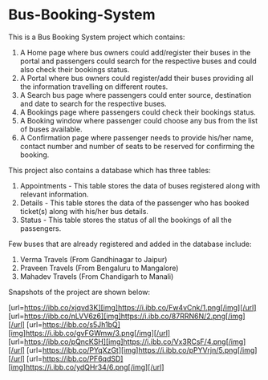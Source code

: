 # Bus-Booking-System

This is a Bus Booking System project which contains:
1. A Home page where bus owners could add/register their buses in the portal and passengers could search for the respective buses and could also check their bookings status.
2. A Portal where bus owners could register/add their buses providing all the information travelling on different routes.
3. A Search bus page where passengers could enter source, destination and date to search for the respective buses.
4. A Bookings page where passengers could check their bookings status.
5. A Booking window where passenger could choose any bus from the list of buses available.
6. A Confirmation page where passenger needs to provide his/her name, contact number and number of seats to be reserved for confirming the booking.

This project also contains a database which has three tables:
1. Appointments - This table stores the data of buses registered along with relevant information.
2. Details - This table stores the data of the passenger who has booked ticket(s) along with his/her bus details.
3. Status - This table stores the status of all the bookings of all the passengers.

Few buses that are already registered and added in the database include:
1. Verma Travels (From Gandhinagar to Jaipur)
2. Praveen Travels (From Bengaluru to Mangalore)
3. Mahadev Travels (From Chandigarh to Manali)

Snapshots of the project are shown below:

[url=https://ibb.co/xjqvd3K][img]https://i.ibb.co/Fw4vCnk/1.png[/img][/url]
[url=https://ibb.co/nLVV6z6][img]https://i.ibb.co/87RRN6N/2.png[/img][/url]
[url=https://ibb.co/s5Jh1bQ][img]https://i.ibb.co/gvFGWmw/3.png[/img][/url]
[url=https://ibb.co/pQncKSH][img]https://i.ibb.co/Vx3RCsF/4.png[/img][/url]
[url=https://ibb.co/PYqXzGt][img]https://i.ibb.co/pPYVrjn/5.png[/img][/url]
[url=https://ibb.co/PF6qdSD][img]https://i.ibb.co/ydQHr34/6.png[/img][/url]
